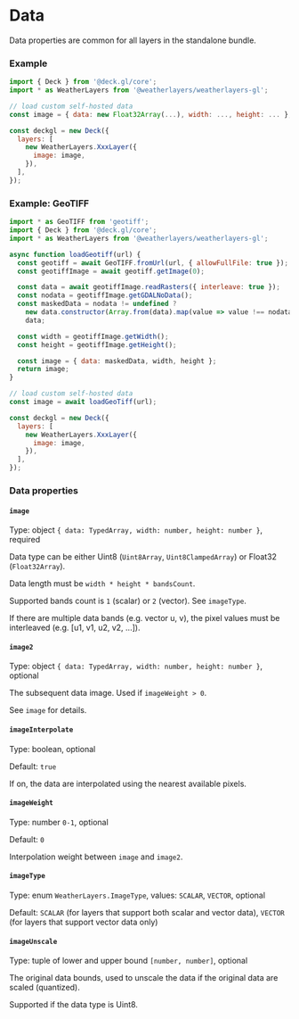 # Data

Data properties are common for all layers in the standalone bundle.

### Example

```javascript
import { Deck } from '@deck.gl/core';
import * as WeatherLayers from '@weatherlayers/weatherlayers-gl';

// load custom self-hosted data
const image = { data: new Float32Array(...), width: ..., height: ... };

const deckgl = new Deck({
  layers: [
    new WeatherLayers.XxxLayer({
      image: image,
    }),
  ],
});
```

### Example: GeoTIFF

```javascript
import * as GeoTIFF from 'geotiff';
import { Deck } from '@deck.gl/core';
import * as WeatherLayers from '@weatherlayers/weatherlayers-gl';

async function loadGeotiff(url) {
  const geotiff = await GeoTIFF.fromUrl(url, { allowFullFile: true });
  const geotiffImage = await geotiff.getImage(0);

  const data = await geotiffImage.readRasters({ interleave: true });
  const nodata = geotiffImage.getGDALNoData();
  const maskedData = nodata != undefined ?
    new data.constructor(Array.from(data).map(value => value !== nodata ? value : NaN)) :
    data;

  const width = geotiffImage.getWidth();
  const height = geotiffImage.getHeight();

  const image = { data: maskedData, width, height };
  return image;
}

// load custom self-hosted data
const image = await loadGeoTiff(url);

const deckgl = new Deck({
  layers: [
    new WeatherLayers.XxxLayer({
      image: image,
    }),
  ],
});
```

### Data properties

#### `image`

Type: object `{ data: TypedArray, width: number, height: number }`, required

Data type can be either Uint8 (`Uint8Array`, `Uint8ClampedArray`) or Float32 (`Float32Array`).

Data length must be `width * height * bandsCount`.

Supported bands count is `1` (scalar) or `2` (vector). See `imageType`.

If there are multiple data bands (e.g. vector u, v), the pixel values must be interleaved (e.g. \[u1, v1, u2, v2, ...]).

#### `image2`

Type: object `{ data: TypedArray, width: number, height: number }`, optional

The subsequent data image. Used if `imageWeight > 0`.

See `image` for details.

#### `imageInterpolate`

Type: boolean, optional

Default: `true`

If on, the data are interpolated using the nearest available pixels.

#### `imageWeight`

Type: number `0-1`, optional

Default: `0`

Interpolation weight between `image` and `image2`.

#### `imageType`

Type: enum `WeatherLayers.ImageType`, values: `SCALAR`, `VECTOR`, optional

Default: `SCALAR` (for layers that support both scalar and vector data), `VECTOR` (for layers that support vector data only)

#### `imageUnscale`

Type: tuple of lower and upper bound `[number, number]`, optional

The original data bounds, used to unscale the data if the original data are scaled (quantized).

Supported if the data type is Uint8.
